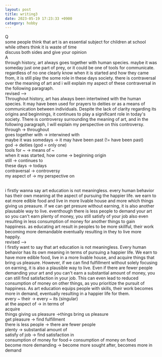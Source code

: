 ```yaml
---
layout: post
title: writing3
date: 2023-05-19 17:23:33 +0900
category: hobby
---
```

Q
<br/>
some people think that art is an essential subject for children at school while others think it is waste of time
<br/>
discuss both sides and give your opinion
<br/>
A
<br/>
through history, art always goes together with human species. maybe it was someday just one part of prey, or it could be one of tools for communicate. regardless of no one clearly know when it is started and how they came from, it is still play the some role in these days society. there is contraversal over the meaning of art and i will explain my aspect of these contraversal in the following paragraph.
<br/>
revised -->
<br/>
Throughout history, art has always been intertwined with the human species. It may have been used for prayers to deities or as a means of communication between individuals. Despite the lack of clarity regarding its origins and beginnings, it continues to play a significant role in today's society. There is controversy surrounding the meaning of art, and in the following paragraph, I will explain my perspective on this controversy.
<br/>
through -> throughout
<br/>
goes together with -> interwined with
<br/>
maybe it was somedays -> it may have been past (!= have been past)
<br/>
god -> deities (god = only one)
<br/>
tools for ~ -> means of ~
<br/>
when it was started, how come -> beginning origin
<br/>
still -> continues to
<br/>
these days -> todays
<br/>
contraversal -> controversy
<br/>
my aspect of -> my perspective on
<br/>
<br/>

i firstly wanna say art education is not meaningless. every human behavior has their own meaning at the aspect of pursuing the happier life. we earn to eat more edible food and live in more livable house and more which things giving us preasure. if we can get presure without earning, it is also another plausable way to live. eventhough there is less people to demand your art so you can't earn plenty of money, you still satisfy of your job also even resulting in less consumption of money for another things to gain happiness. as educating art result in peoples to be more skillful, their work becoming more demandable eventually resulting in they to live more happily.
<br/>
revised -->
<br/>
I firstly want to say that art education is not meaningless. Every human behavior has its own meaning in terms of pursuing a happier life. We earn to have more edible food, live in a more livable house, and acquire things that bring us pleasure. However, if we can find fulfillment without solely focusing on earning, it is also a plausible way to live. Even if there are fewer people demanding your art and you can't earn a substantial amount of money, you can still find satisfaction in your job. This can even lead to reduced consumption of money on other things, as you prioritize the pursuit of happiness. As art education equips people with skills, their work becomes more in demand, eventually resulting in a happier life for them.
<br/>
every ~ their -> every ~ its (singular)
<br/>
at the aspect of -> in terms of
<br/>
acquire
<br/>
things giving us pleasure ->things bring us pleasure
<br/>
get pleasure -> find fulfillment
<br/>
there is less people -> there are fewer people
<br/>
plenty -> substantial amount of
<br/>
satisfy of job -> find satisfaction in
<br/>
consumption of money for food-> consumption of money on food
<br/>
become more demanding -> become more sought after, becomes more in demand
<br/>
<br/>
<br/>

<br/>
<br/>

<br/>
<br/>
<br/>